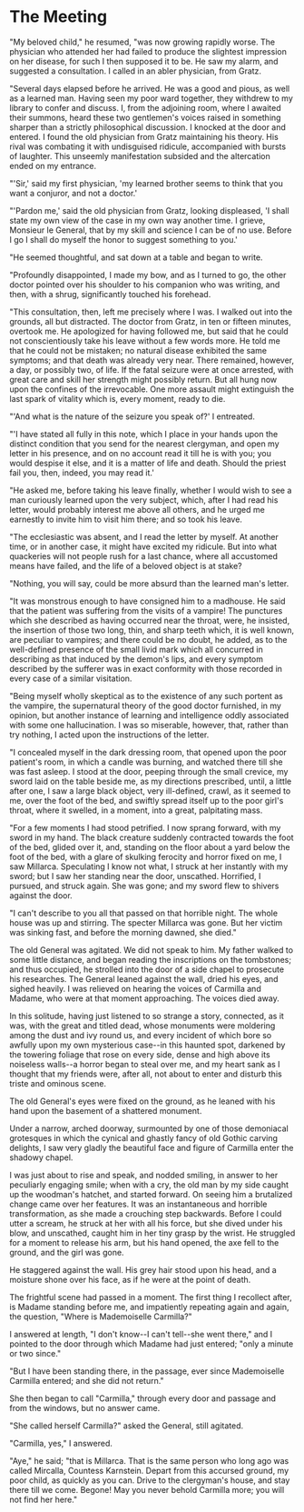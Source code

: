 # The Meeting

"My beloved child," he resumed, "was now growing rapidly worse. The
physician who attended her had failed to produce the slightest
impression on her disease, for such I then supposed it to be. He saw my
alarm, and suggested a consultation. I called in an abler physician,
from Gratz.

"Several days elapsed before he arrived. He was a good and pious, as well
as a learned man. Having seen my poor ward together, they withdrew to my
library to confer and discuss. I, from the adjoining room, where I
awaited their summons, heard these two gentlemen's voices raised in
something sharper than a strictly philosophical discussion. I knocked at
the door and entered. I found the old physician from Gratz maintaining
his theory. His rival was combating it with undisguised ridicule,
accompanied with bursts of laughter. This unseemly manifestation
subsided and the altercation ended on my entrance.

"'Sir,' said my first physician, 'my learned brother seems to think that
you want a conjuror, and not a doctor.'

"'Pardon me,' said the old physician from Gratz, looking displeased, 'I
shall state my own view of the case in my own way another time. I
grieve, Monsieur le General, that by my skill and science I can be of no
use. Before I go I shall do myself the honor to suggest something to
you.'

"He seemed thoughtful, and sat down at a table and began to write.

"Profoundly disappointed, I made my bow, and as I turned to go, the other
doctor pointed over his shoulder to his companion who was writing, and
then, with a shrug, significantly touched his forehead.

"This consultation, then, left me precisely where I was. I walked out
into the grounds, all but distracted. The doctor from Gratz, in ten or
fifteen minutes, overtook me. He apologized for having followed me, but
said that he could not conscientiously take his leave without a few
words more. He told me that he could not be mistaken; no natural disease
exhibited the same symptoms; and that death was already very near. There
remained, however, a day, or possibly two, of life. If the fatal seizure
were at once arrested, with great care and skill her strength might
possibly return. But all hung now upon the confines of the irrevocable.
One more assault might extinguish the last spark of vitality which is,
every moment, ready to die.

"'And what is the nature of the seizure you speak of?' I entreated.

"'I have stated all fully in this note, which I place in your hands upon
the distinct condition that you send for the nearest clergyman, and open
my letter in his presence, and on no account read it till he is with
you; you would despise it else, and it is a matter of life and death.
Should the priest fail you, then, indeed, you may read it.'

"He asked me, before taking his leave finally, whether I would wish to
see a man curiously learned upon the very subject, which, after I had
read his letter, would probably interest me above all others, and he
urged me earnestly to invite him to visit him there; and so took
his leave.

"The ecclesiastic was absent, and I read the letter by myself. At
another time, or in another case, it might have excited my ridicule. But
into what quackeries will not people rush for a last chance, where all
accustomed means have failed, and the life of a beloved object is
at stake?

"Nothing, you will say, could be more absurd than the learned man's
letter.

"It was monstrous enough to have consigned him to a madhouse. He said
that the patient was suffering from the visits of a vampire! The
punctures which she described as having occurred near the throat, were,
he insisted, the insertion of those two long, thin, and sharp teeth
which, it is well known, are peculiar to vampires; and there could be no
doubt, he added, as to the well-defined presence of the small livid mark
which all concurred in describing as that induced by the demon's lips,
and every symptom described by the sufferer was in exact conformity with
those recorded in every case of a similar visitation.

"Being myself wholly skeptical as to the existence of any such portent
as the vampire, the supernatural theory of the good doctor furnished, in
my opinion, but another instance of learning and intelligence oddly
associated with some one hallucination. I was so miserable, however,
that, rather than try nothing, I acted upon the instructions of
the letter.

"I concealed myself in the dark dressing room, that opened upon the poor
patient's room, in which a candle was burning, and watched there till
she was fast asleep. I stood at the door, peeping through the small
crevice, my sword laid on the table beside me, as my directions
prescribed, until, a little after one, I saw a large black object, very
ill-defined, crawl, as it seemed to me, over the foot of the bed, and
swiftly spread itself up to the poor girl's throat, where it swelled, in
a moment, into a great, palpitating mass.

"For a few moments I had stood petrified. I now sprang forward, with my
sword in my hand. The black creature suddenly contracted towards the
foot of the bed, glided over it, and, standing on the floor about a yard
below the foot of the bed, with a glare of skulking ferocity and horror
fixed on me, I saw Millarca. Speculating I know not what, I struck at
her instantly with my sword; but I saw her standing near the door,
unscathed. Horrified, I pursued, and struck again. She was gone; and my
sword flew to shivers against the door.

"I can't describe to you all that passed on that horrible night. The
whole house was up and stirring. The specter Millarca was gone. But her
victim was sinking fast, and before the morning dawned, she died."

The old General was agitated. We did not speak to him. My father walked
to some little distance, and began reading the inscriptions on the
tombstones; and thus occupied, he strolled into the door of a side
chapel to prosecute his researches. The General leaned against the wall,
dried his eyes, and sighed heavily. I was relieved on hearing the voices
of Carmilla and Madame, who were at that moment approaching. The voices
died away.

In this solitude, having just listened to so strange a story, connected,
as it was, with the great and titled dead, whose monuments were
moldering among the dust and ivy round us, and every incident of which
bore so awfully upon my own mysterious case--in this haunted spot,
darkened by the towering foliage that rose on every side, dense and high
above its noiseless walls--a horror began to steal over me, and my heart
sank as I thought that my friends were, after all, not about to enter
and disturb this triste and ominous scene.

The old General's eyes were fixed on the ground, as he leaned with his
hand upon the basement of a shattered monument.

Under a narrow, arched doorway, surmounted by one of those demoniacal
grotesques in which the cynical and ghastly fancy of old Gothic carving
delights, I saw very gladly the beautiful face and figure of Carmilla
enter the shadowy chapel.

I was just about to rise and speak, and nodded smiling, in answer to her
peculiarly engaging smile; when with a cry, the old man by my side
caught up the woodman's hatchet, and started forward. On seeing him a
brutalized change came over her features. It was an instantaneous and
horrible transformation, as she made a crouching step backwards. Before
I could utter a scream, he struck at her with all his force, but she
dived under his blow, and unscathed, caught him in her tiny grasp by the
wrist. He struggled for a moment to release his arm, but his hand
opened, the axe fell to the ground, and the girl was gone.

He staggered against the wall. His grey hair stood upon his head, and a
moisture shone over his face, as if he were at the point of death.

The frightful scene had passed in a moment. The first thing I recollect
after, is Madame standing before me, and impatiently repeating again and
again, the question, "Where is Mademoiselle Carmilla?"

I answered at length, "I don't know--I can't tell--she went there," and
I pointed to the door through which Madame had just entered; "only a
minute or two since."

"But I have been standing there, in the passage, ever since Mademoiselle
Carmilla entered; and she did not return."

She then began to call "Carmilla," through every door and passage and
from the windows, but no answer came.

"She called herself Carmilla?" asked the General, still agitated.

"Carmilla, yes," I answered.

"Aye," he said; "that is Millarca. That is the same person who long ago
was called Mircalla, Countess Karnstein. Depart from this accursed
ground, my poor child, as quickly as you can. Drive to the clergyman's
house, and stay there till we come. Begone! May you never behold
Carmilla more; you will not find her here."



